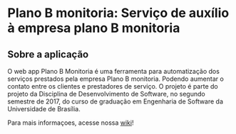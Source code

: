 # Plano B monitoria: Serviço de auxílio à empresa plano B monitoria
## Sobre a aplicação
O web app Plano B Monitoria é uma ferramenta para automatização dos serviços prestados pela empresa Plano B monitoria. Podendo aumentar o contato entre os clientes e prestadores de serviço. O projeto  é parte do projeto da Disciplina de Desenvolvimento de Software, no segundo semestre de 2017, do curso de graduação em Engenharia de Software da Universidade de Brasília.

Para mais informaçoes, acesse nossa [wiki](https://github.com/leossb36/DS-2-2017-Plano-B-Monitoria)!

